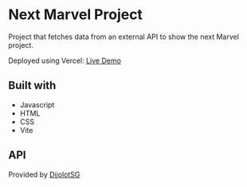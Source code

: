 # Next Marvel Project

Project that fetches data from an external API to show the next Marvel project.

Deployed using Vercel: [Live Demo](https://next-marvel-project.vercel.app/)

## Built with  
- Javascript  
- HTML  
- CSS    
- Vite

## API
Provided by [DijolotSG](https://github.com/DiljotSG/MCU-Countdown)
